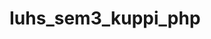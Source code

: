 # Iuhs_sem3_kuppi_php

<!DOCTYPE html>
<html lang="en">

<head>
    <meta charset="UTF-8">
    <meta name="viewport" content="width=device-width, initial-scale=1.0">
    <title>User Information Form</title>
    <style>
        form {
            max-width: 400px;
            margin: 0 auto;
            border-style: solid;
            padding: 20px;

        }

        label {
            display: block;
            margin-bottom: 8px;
        }

        input,
        select {
            width: 100%;
            padding: 8px;
            margin-bottom: 16px;
            box-sizing: border-box;
        }

        input[type="submit"] {
            background-color: #4CAF50;
            color: white;
            cursor: pointer;
            border-style: none;
        }

        input[type="submit"]:hover {
            background-color: #45a049;
        } 
        li{
            font-size: large;
        }
        .box{
            max-width: 500px;
            margin: auto;
        }
    </style>
</head>

<body>
    <div class="box">
  
    <form action="insert_details.php" method="post">
        <label for="username">Username:</label>
        <input type="text" id="username" name="username" required>

        <label for="mobileNumber">Mobile Number:</label>
        <input type="tel" id="mobileNumber" name="mobileNumber" pattern="[0-9]{10}" required>

        <label for="itemSelection">Select  item :</label>
        <select id="itemSelection" name="items">
            <option value="item1">Item 1</option>
            <option value="item2">Item 2</option>
            <option value="item3">Item 3</option>
        </select>
        <label for="">Quantity:</label>
        <input type="number" id="username" name="quantity" required>
        

        <input type="submit" name="submit">
    </form>
  <br>
  
</div>
</body>

</html>
